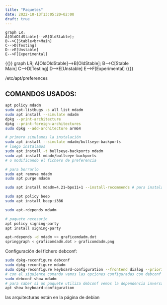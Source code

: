 ```yaml
---
title: "Paquetes"
date: 2022-10-13T13:05:20+02:00
draft: true
---
```

```mermaid
graph LR;
A[OldOldStable]-->B[OldStable];
B-->C[Stable<br>Main]
C-->D[Testing]
D-->E[Unstable]
E-->F[Experimental]
```

{{<mermaid>}}
graph LR;
A[OldOldStable]-->B[OldStable];
B-->C[Stable<br>Main]
C-->D[Testing]
D-->E[Unstable]
E-->F[Experimental]
{{</mermaid>}}

/etc/apt/preferences

## COMANDOS USADOS:

```bash
apt policy mdadm
sudo apt-listbugs -s all list mdadm
sudo apt install --simulate mdadm
dpkg --print-architecture
dpkg --print-foreign-architectures
sudo dpkg --add-architecture arm64

# primero simulamos la instalación
sudo apt install --simulate mdadm/bullseye-backports
# luego instalamos
sudo apt install -t bullseye-backports mdadm
sudo apt install mdadm/bullseye-backports
# o modificando el fichero de preferencia

# para borrarlo
sudo apt remove mdadm
sudo apt purge mdadm

sudo apt install mdadm=4.21~bpo11+1 --install-recommends # para instalar las recomendaciones

sudo apt policy beep
sudo apt install beep:i386

sudo apt-rdepends mdadm

# paquete necesario
apt policy signing-party
apt install signing-party

apt-rdepends -d mdadm >> graficomdadm.dot
springgraph < graficomdadm.dot > graficomdadm.png   

```

Configuración del fichero debconf:
```bash
sudo dpkg-reconfigure debconf
sudo dpkg-reconfigure mdadm
sudo dpkg-reconfigure keyboard-configuration --frontend dialog --priority critical
# con el siguiente comando vemos las opciones configuradas con debconf
sudo debconf-show mdadm
# para saber si un paquete utiliza debconf vemos la dependencia inversa
apt show keyboard-configuration 
```

las arquitecturas están en la página de debian
